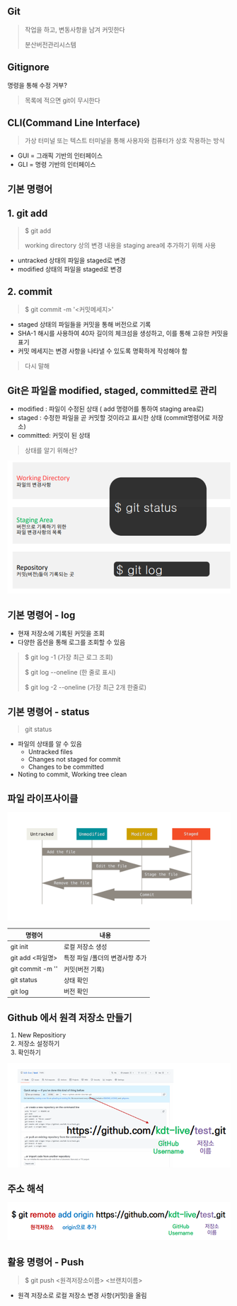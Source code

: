 

## Git

> 작업을 하고, 변동사항을 남겨 커밋한다
>
> 분산버전관리시스템



## Gitignore

명령을 통해 수정 거부?

> 목록에 적으면  git이 무시한다

 

## CLI(Command Line Interface)

> 가상 터미널 또는 텍스트 터미널을 통해 사용자와 컴퓨터가 상호 작용하는 방식



- GUI = 그래픽 기반의 인터페이스
- GLI = 명령 기반의 인터페이스



## 기본 명령어 



## 1. git add

> $ git add <file>
>
> working directory 상의 변경 내용을 staging area에 추가하기 위해 사용

- untracked 상태의 파일을 staged로 변경
- modified 상태의 파일을 staged로 변경

## 2. commit

> $ git commit -m '<커밋메세지>'

- staged 상태의 파일들을 커밋을 통해 버전으로 기록
- SHA-1 해시를 사용하여 40자 길이의 체크섬을 생성하고, 이를 통해 고유한 커밋을 표기
- 커밋 메세지는 변경 사항을 나타낼 수  있도록 명확하게 작성해야 함



> 다시 말해



## Git은 파일을 modified, staged, committed로 관리

- modified : 파일이 수정된 상태 ( add 명령어를 통하여 staging area로)
- staged : 수정한 파일을 곧 커밋할 것이라고 표시한 상태 (commit명령어로 저장소)
- committed: 커밋이 된 상태



> 상태를 알기 위해선?

![image-20220706201144897](0706.assets/image-20220706201144897.png)



## 기본 명령어 - log

- 현재 저장소에 기록된 커밋을 조회
- 다양한 옵션을 통해 로그를 조회할 수 있음

> $ git log -1       (가장 최근 로그 조회)
>
> $ git log --oneline      (한 줄로 표시)
>
> $ git log -2 --oneline     (가장 최근 2개 한줄로)





## 기본 명령어 - status

>  git status

- 파일의 상태를 알 수 있음
  - Untracked files
  - Changes not staged for commit
  - Changes to be committed
-  Noting to commit, Working tree clean



## 파일 라이프사이클

![image-20220706201640658](0706.assets/image-20220706201640658.png)



| 명령어                    | 내용                            |
| ------------------------- | ------------------------------- |
| git init                  | 로컬 저장소 생성                |
| git add <파일명>          | 특정 파일 /폴더의 변경사항 추가 |
| git commit -m '<message>' | 커밋(버전 기록)                 |
| git status                | 상태 확인                       |
| git log                   | 버전 확인                       |





## Github 에서 원격 저장소 만들기



1. New Repositiory
2. 저장소 설정하기
3. 확인하기

![image-20220706201938105](0706.assets/image-20220706201938105.png)



## 주소 해석

![image-20220706202012824](0706.assets/image-20220706202012824.png)



## 활용 명령어 - Push



> $ git push <원격저장소이름> <브랜치이름>

- 원격 저장소로 로컬 저장소 변경 사항(커밋)을 올림

  











